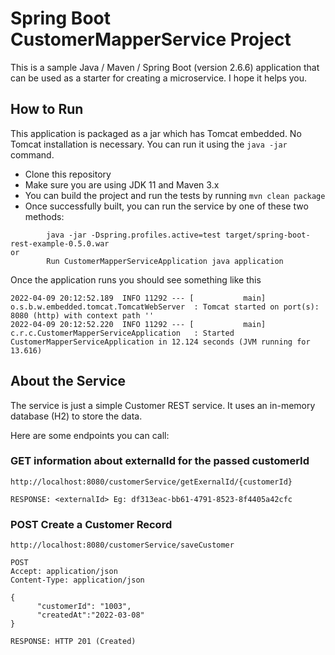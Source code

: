 # Spring Boot CustomerMapperService Project

This is a sample Java / Maven / Spring Boot (version 2.6.6) application that can be used as a starter for creating a microservice. I hope it helps you.

## How to Run 

This application is packaged as a jar which has Tomcat embedded. No Tomcat installation is necessary. You can run it using the ```java -jar``` command.

* Clone this repository 
* Make sure you are using JDK 11 and Maven 3.x
* You can build the project and run the tests by running ```mvn clean package```
* Once successfully built, you can run the service by one of these two methods:
```
        java -jar -Dspring.profiles.active=test target/spring-boot-rest-example-0.5.0.war
or
        Run CustomerMapperServiceApplication java application
```

Once the application runs you should see something like this

```
2022-04-09 20:12:52.189  INFO 11292 --- [           main] o.s.b.w.embedded.tomcat.TomcatWebServer  : Tomcat started on port(s): 8080 (http) with context path ''
2022-04-09 20:12:52.220  INFO 11292 --- [           main] c.r.c.CustomerMapperServiceApplication   : Started CustomerMapperServiceApplication in 12.124 seconds (JVM running for 13.616)

```

## About the Service

The service is just a simple Customer REST service. It uses an in-memory database (H2) to store the data. 

Here are some endpoints you can call:

### GET information about externalId for the passed customerId

```
http://localhost:8080/customerService/getExernalId/{customerId}

RESPONSE: <externalId> Eg: df313eac-bb61-4791-8523-8f4405a42cfc
```

### POST Create a Customer Record

```
http://localhost:8080/customerService/saveCustomer

POST 
Accept: application/json
Content-Type: application/json

{
      "customerId": "1003",
      "createdAt":"2022-03-08"
}

RESPONSE: HTTP 201 (Created)

```



